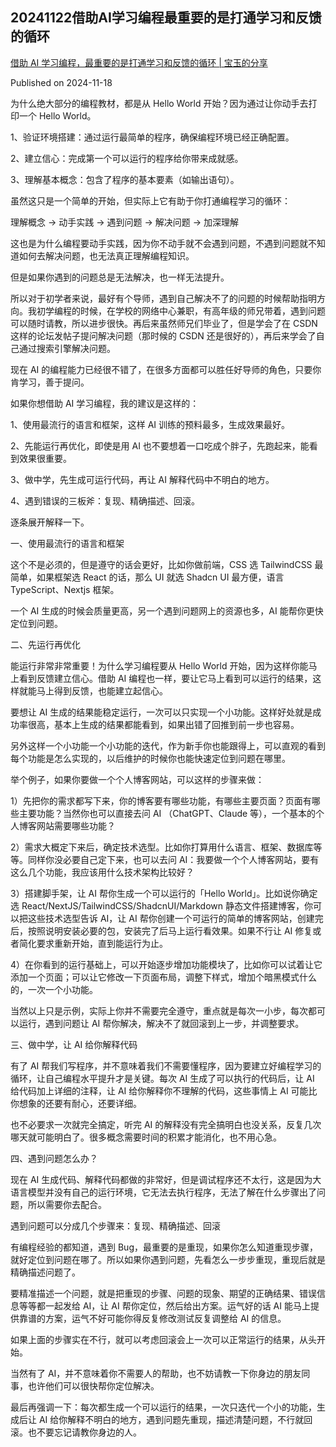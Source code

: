 ## 20241122借助AI学习编程最重要的是打通学习和反馈的循环

[借助 AI 学习编程，最重要的是打通学习和反馈的循环 | 宝玉的分享](https://baoyu.io/blog/ai-programming-learning-feedback-loop)

Published on 2024-11-18

为什么绝大部分的编程教材，都是从 Hello World 开始？因为通过让你动手去打印一个 Hello World。

1、验证环境搭建：通过运行最简单的程序，确保编程环境已经正确配置。

2、建立信心：完成第一个可以运行的程序给你带来成就感。

3、理解基本概念：包含了程序的基本要素（如输出语句）。

虽然这只是一个简单的开始，但实际上它有助于你打通编程学习的循环：

理解概念 → 动手实践 → 遇到问题 → 解决问题 → 加深理解

这也是为什么编程要动手实践，因为你不动手就不会遇到问题，不遇到问题就不知道如何去解决问题，也无法真正理解编程知识。

但是如果你遇到的问题总是无法解决，也一样无法提升。

所以对于初学者来说，最好有个导师，遇到自己解决不了的问题的时候帮助指明方向。我初学编程的时候，在学校的网络中心兼职，有高年级的师兄带着，遇到问题可以随时请教，所以进步很快。再后来虽然师兄们毕业了，但是学会了在 CSDN 这样的论坛发帖子提问解决问题（那时候的 CSDN 还是很好的），再后来学会了自己通过搜索引擎解决问题。

现在 AI 的编程能力已经很不错了，在很多方面都可以胜任好导师的角色，只要你肯学习，善于提问。

如果你想借助 AI 学习编程，我的建议是这样的：

1、使用最流行的语言和框架，这样 AI 训练的预料最多，生成效果最好。

2、先能运行再优化，即使是用 AI 也不要想着一口吃成个胖子，先跑起来，能看到效果很重要。

3、做中学，先生成可运行代码，再让 AI 解释代码中不明白的地方。

4、遇到错误的三板斧：复现、精确描述、回滚。

逐条展开解释一下。

一、使用最流行的语言和框架

这个不是必须的，但是遵守的话会更好，比如你做前端，CSS 选 TailwindCSS 最简单，如果框架选 React 的话，那么 UI 就选 Shadcn UI 最方便，语言 TypeScript、Nextjs 框架。

一个 AI 生成的时候会质量更高，另一个遇到问题网上的资源也多，AI 能帮你更快定位到问题。

二、先运行再优化

能运行非常非常重要！为什么学习编程要从 Hello World 开始，因为这样你能马上看到反馈建立信心。借助 AI 编程也一样，要让它马上看到可以运行的结果，这样就能马上得到反馈，也能建立起信心。

要想让 AI 生成的结果能稳定运行，一次可以只实现一个小功能。这样好处就是成功率很高，基本上生成的结果都能看到，如果出错了回推到前一步也容易。

另外这样一个小功能一个小功能的迭代，作为新手你也能跟得上，可以直观的看到每个功能是怎么实现的，以后维护的时候你也能快速定位到问题在哪里。

举个例子，如果你要做一个个人博客网站，可以这样的步骤来做：

1）先把你的需求都写下来，你的博客要有哪些功能，有哪些主要页面？页面有哪些主要功能？当然你也可以直接去问 AI （ChatGPT、Claude 等），一个基本的个人博客网站需要哪些功能？

2）需求大概定下来后，确定技术选型。比如你打算用什么语言、框架、数据库等等。同样你没必要自己定下来，也可以去问 AI：我要做一个个人博客网站，要有这么几个功能，我应该用什么技术架构比较好？

3）搭建脚手架，让 AI 帮你生成一个可以运行的「Hello World」。比如说你确定选 React/NextJS/TailwindCSS/ShadcnUI/Markdown 静态文件搭建博客，你可以把这些技术选型告诉 AI，让 AI 帮你创建一个可运行的简单的博客网站，创建完后，按照说明安装必要的包，安装完了后马上运行看效果。如果不行让 AI 修复或者简化要求重新开始，直到能运行为止。

4）在你看到的运行基础上，可以开始逐步增加功能模块了，比如你可以试着让它添加一个页面；可以让它修改一下页面布局，调整下样式，增加个暗黑模式什么的，一次一个小功能。

当然以上只是示例，实际上你并不需要完全遵守，重点就是每次一小步，每次都可以运行，遇到问题让 AI 帮你解决，解决不了就回滚到上一步，并调整要求。

三、做中学，让 AI 给你解释代码

有了 AI 帮我们写程序，并不意味着我们不需要懂程序，因为要建立好编程学习的循环，让自己编程水平提升才是关键。每次 AI 生成了可以执行的代码后，让 AI 给代码加上详细的注释，让 AI 给你解释你不理解的代码，这些事情上 AI 可能比你想象的还要有耐心，还要详细。

也不必要求一次就完全搞定，听完 AI 的解释没有完全搞明白也没关系，反复几次哪天就可能明白了。很多概念需要时间的积累才能消化，也不用心急。

四、遇到问题怎么办？

现在 AI 生成代码、解释代码都做的非常好，但是调试程序还不太行，这是因为大语言模型并没有自己的运行环境，它无法去执行程序，无法了解在什么步骤出了问题，所以需要你去配合。

遇到问题可以分成几个步骤来：复现、精确描述、回滚

有编程经验的都知道，遇到 Bug，最重要的是重现，如果你怎么知道重现步骤，就好定位到问题在哪了。所以如果你遇到问题，先看怎么一步步重现，重现后就是精确描述问题了。

要精准描述一个问题，就是把重现的步骤、问题的现象、期望的正确结果、错误信息等等都一起发给 AI，让 AI 帮你定位，然后给出方案。运气好的话 AI 能马上提供靠谱的方案，运气不好可能你得反复修改测试反复调整给 AI 的信息。

如果上面的步骤实在不行，就可以考虑回滚会上一次可以正常运行的结果，从头开始。

当然有了 AI，并不意味着你不需要人的帮助，也不妨请教一下你身边的朋友同事，也许他们可以很快帮你定位解决。

最后再强调一下：每次都生成一个可以运行的结果，一次只迭代一个小的功能，生成后让 AI 给你解释不明白的地方，遇到问题先重现，描述清楚问题，不行就回滚。也不要忘记请教你身边的人。